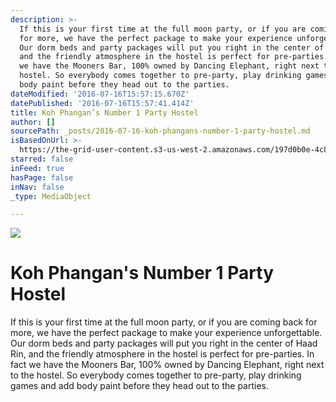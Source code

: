```yaml
---
description: >-
  If this is your first time at the full moon party, or if you are coming back
  for more, we have the perfect package to make your experience unforgettable.
  Our dorm beds and party packages will put you right in the center of Haad Rin,
  and the friendly atmosphere in the hostel is perfect for pre-parties. In fact
  we have the Mooners Bar, 100% owned by Dancing Elephant, right next to the
  hostel. So everybody comes together to pre-party, play drinking games and add
  body paint before they head out to the parties.
dateModified: '2016-07-16T15:57:15.670Z'
datePublished: '2016-07-16T15:57:41.414Z'
title: Koh Phangan’s Number 1 Party Hostel
author: []
sourcePath: _posts/2016-07-16-koh-phangans-number-1-party-hostel.md
isBasedOnUrl: >-
  https://the-grid-user-content.s3-us-west-2.amazonaws.com/197d0b0e-4c84-4d7a-8f2f-0d89b335f7cd.jpg
starred: false
inFeed: true
hasPage: false
inNav: false
_type: MediaObject

---
```

![](https://the-grid-user-content.s3-us-west-2.amazonaws.com/197d0b0e-4c84-4d7a-8f2f-0d89b335f7cd.jpg)

# **Koh Phangan's Number 1 Party Hostel**

If this is your first time at the full moon party, or if you are coming back for more, we have the perfect package to make your experience unforgettable. Our dorm beds and party packages will put you right in the center of Haad Rin, and the friendly atmosphere in the hostel is perfect for pre-parties. In fact we have the Mooners Bar, 100% owned by Dancing Elephant, right next to the hostel. So everybody comes together to pre-party, play drinking games and add body paint before they head out to the parties.